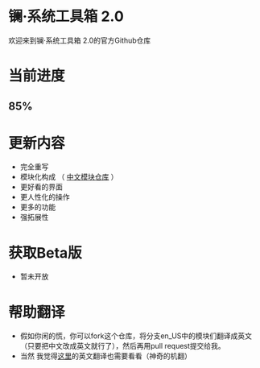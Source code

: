 # 镧·系统工具箱 2.0
欢迎来到镧·系统工具箱 2.0的官方Github仓库
# 当前进度
## 85%
# 更新内容
- 完全重写
- 模块化构成 （ [中文模块仓库](https://github.com/xzr467706992/Lathanum_system_toolbox_v2/tree/zh_CN) ）
- 更好看的界面
- 更人性化的操作
- 更多的功能
- 强拓展性
# 获取Beta版
- 暂未开放
# 帮助翻译
- 假如你闲的慌，你可以fork这个仓库，将分支en_US中的模块们翻译成英文（只要把中文改成英文就行了），然后再用pull request提交给我。
- 当然 我觉得[这里](https://github.com/xzr467706992/Lathanum_system_toolbox_v2/tree/strings)的英文翻译也需要看看（神奇的机翻）
